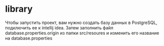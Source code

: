# library
Чтобы запустить проект, вам нужно создать базу данных в PostgreSQL, подключить ее к intellij idea. Затем заполнить файл database.properties.origin из папки src/resoures и изменить его название на database.properties
